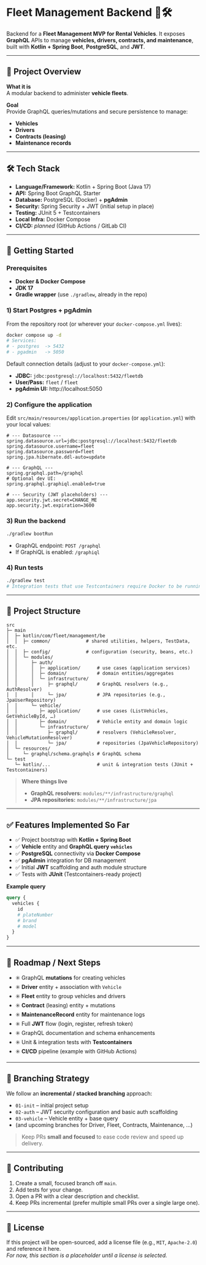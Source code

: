 # Fleet Management Backend 🚗🛠️

Backend for a **Fleet Management MVP for Rental Vehicles**. It exposes **GraphQL** APIs to manage **vehicles, drivers, contracts, and maintenance**, built with **Kotlin + Spring Boot**, **PostgreSQL**, and **JWT**.

---

## 📌 Project Overview

**What it is**  
A modular backend to administer **vehicle fleets**.

**Goal**  
Provide GraphQL queries/mutations and secure persistence to manage:
- **Vehicles**
- **Drivers**
- **Contracts (leasing)**
- **Maintenance records**

---

## 🛠️ Tech Stack

- **Language/Framework:** Kotlin + Spring Boot (Java 17)
- **API:** Spring Boot GraphQL Starter
- **Database:** PostgreSQL (Docker) + **pgAdmin**
- **Security:** Spring Security + JWT (initial setup in place)
- **Testing:** JUnit 5 + Testcontainers
- **Local Infra:** Docker Compose
- **CI/CD:** _planned_ (GitHub Actions / GitLab CI)

---

## 🚀 Getting Started

### Prerequisites
- **Docker & Docker Compose**
- **JDK 17**
- **Gradle wrapper** (use `./gradlew`, already in the repo)

### 1) Start Postgres + pgAdmin

From the repository root (or wherever your `docker-compose.yml` lives):

```bash
docker compose up -d
# Services:
# - postgres  -> 5432
# - pgadmin   -> 5050
```

Default connection details (adjust to your `docker-compose.yml`):
- **JDBC:** `jdbc:postgresql://localhost:5432/fleetdb`
- **User/Pass:** `fleet` / `fleet`
- **pgAdmin UI:** http://localhost:5050

### 2) Configure the application

Edit `src/main/resources/application.properties` (or `application.yml`) with your local values:

```properties
# --- Datasource ---
spring.datasource.url=jdbc:postgresql://localhost:5432/fleetdb
spring.datasource.username=fleet
spring.datasource.password=fleet
spring.jpa.hibernate.ddl-auto=update

# --- GraphQL ---
spring.graphql.path=/graphql
# Optional dev UI:
spring.graphql.graphiql.enabled=true

# --- Security (JWT placeholders) ---
app.security.jwt.secret=CHANGE_ME
app.security.jwt.expiration=3600
```

### 3) Run the backend

```bash
./gradlew bootRun
```

- GraphQL endpoint: `POST /graphql`
- If GraphiQL is enabled: `/graphiql`

### 4) Run tests

```bash
./gradlew test
# Integration tests that use Testcontainers require Docker to be running.
```

---

## 📂 Project Structure

```
src
├─ main
│  ├─ kotlin/com/fleet/management/be
│  │  ├─ common/             # shared utilities, helpers, TestData, etc.
│  │  ├─ config/             # configuration (security, beans, etc.)
│  │  └─ modules/
│  │     ├─ auth/
│  │     │  ├─ application/      # use cases (application services)
│  │     │  ├─ domain/           # domain entities/aggregates
│  │     │  └─ infrastructure/
│  │     │     ├─ graphql/       # GraphQL resolvers (e.g., AuthResolver)
│  │     │     └─ jpa/           # JPA repositories (e.g., JpaUserRepository)
│  │     └─ vehicle/
│  │        ├─ application/      # use cases (ListVehicles, GetVehicleById, …)
│  │        ├─ domain/           # Vehicle entity and domain logic
│  │        └─ infrastructure/
│  │           ├─ graphql/       # resolvers (VehicleResolver, VehicleMutationResolver)
│  │           └─ jpa/           # repositories (JpaVehicleRepository)
│  └─ resources/
│     └─ graphql/schema.graphqls # GraphQL schema
└─ test
   └─ kotlin/...                 # unit & integration tests (JUnit + Testcontainers)
```

> **Where things live**
> - **GraphQL resolvers:** `modules/**/infrastructure/graphql`
> - **JPA repositories:** `modules/**/infrastructure/jpa`

---

## ✅ Features Implemented So Far

- ✅ Project bootstrap with **Kotlin + Spring Boot**
- ✅ **Vehicle** entity and **GraphQL query `vehicles`**
- ✅ **PostgreSQL** connectivity via **Docker Compose**
- ✅ **pgAdmin** integration for DB management
- ✅ Initial **JWT** scaffolding and auth module structure
- ✅ Tests with **JUnit** (Testcontainers-ready project)

**Example query**

```graphql
query {
  vehicles {
    id
    # plateNumber
    # brand
    # model
  }
}
```

---

## 🌱 Roadmap / Next Steps

- ✳️ GraphQL **mutations** for creating vehicles
- ✳️ **Driver** entity + association with `Vehicle`
- ✳️ **Fleet** entity to group vehicles and drivers
- ✳️ **Contract** (leasing) entity + mutations
- ✳️ **MaintenanceRecord** entity for maintenance logs
- ✳️ Full **JWT** flow (login, register, refresh token)
- ✳️ GraphQL documentation and schema enhancements
- ✳️ Unit & integration tests with **Testcontainers**
- ✳️ **CI/CD** pipeline (example with GitHub Actions)

---

## 🌿 Branching Strategy

We follow an **incremental / stacked branching** approach:

- `01-init` – initial project setup
- `02-auth` – JWT security configuration and basic auth scaffolding
- `03-vehicle` – Vehicle entity + base query
- (and upcoming branches for Driver, Fleet, Contracts, Maintenance, …)

> Keep PRs **small and focused** to ease code review and speed up delivery.

---

## 🤝 Contributing

1. Create a small, focused branch off `main`.
2. Add tests for your change.
3. Open a PR with a clear description and checklist.
4. Keep PRs incremental (prefer multiple small PRs over a single large one).

---

## 📄 License

If this project will be open-sourced, add a license file (e.g., `MIT`, `Apache-2.0`) and reference it here.  
_For now, this section is a placeholder until a license is selected._